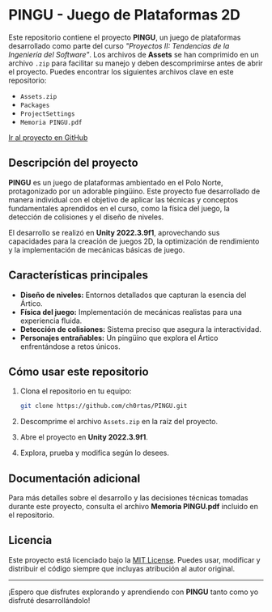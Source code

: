# PINGU - Juego de Plataformas 2D  

Este repositorio contiene el proyecto **PINGU**, un juego de plataformas desarrollado como parte del curso _"Proyectos II: Tendencias de la Ingeniería del Software"_. Los archivos de **Assets** se han comprimido en un archivo `.zip` para facilitar su manejo y deben descomprimirse antes de abrir el proyecto. Puedes encontrar los siguientes archivos clave en este repositorio:  
- `Assets.zip`  
- `Packages`  
- `ProjectSettings`  
- `Memoria PINGU.pdf`  

[Ir al proyecto en GitHub](https://github.com/ch0rtas/PINGU)  

## Descripción del proyecto  

**PINGU** es un juego de plataformas ambientado en el Polo Norte, protagonizado por un adorable pingüino. Este proyecto fue desarrollado de manera individual con el objetivo de aplicar las técnicas y conceptos fundamentales aprendidos en el curso, como la física del juego, la detección de colisiones y el diseño de niveles.  

El desarrollo se realizó en **Unity 2022.3.9f1**, aprovechando sus capacidades para la creación de juegos 2D, la optimización de rendimiento y la implementación de mecánicas básicas de juego.  

## Características principales  

- **Diseño de niveles:** Entornos detallados que capturan la esencia del Ártico.  
- **Física del juego:** Implementación de mecánicas realistas para una experiencia fluida.  
- **Detección de colisiones:** Sistema preciso que asegura la interactividad.  
- **Personajes entrañables:** Un pingüino que explora el Ártico enfrentándose a retos únicos.  

## Cómo usar este repositorio  

1. Clona el repositorio en tu equipo:  
   ```bash  
   git clone https://github.com/ch0rtas/PINGU.git  
   ```  

2. Descomprime el archivo `Assets.zip` en la raíz del proyecto.  
   
3. Abre el proyecto en **Unity 2022.3.9f1**.  

4. Explora, prueba y modifica según lo desees.  

## Documentación adicional  

Para más detalles sobre el desarrollo y las decisiones técnicas tomadas durante este proyecto, consulta el archivo **Memoria PINGU.pdf** incluido en el repositorio.  

## Licencia  

Este proyecto está licenciado bajo la [MIT License](LICENSE). Puedes usar, modificar y distribuir el código siempre que incluyas atribución al autor original.  

---  

¡Espero que disfrutes explorando y aprendiendo con **PINGU** tanto como yo disfruté desarrollándolo!  
